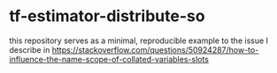 # tf-estimator-distribute-so
this repository serves as a minimal, reproducible example to the issue I describe in https://stackoverflow.com/questions/50924287/how-to-influence-the-name-scope-of-collated-variables-slots
